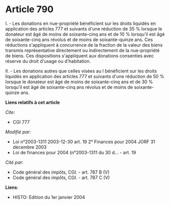 # Article 790

I. - Les donations en nue-propriété bénéficient sur les droits liquidés en application des articles 777 et suivants d'une
réduction de 35 % lorsque le donateur est âgé de moins de soixante-cinq ans et de 10 % lorsqu'il est âgé de soixante-cinq ans
révolus et de moins de soixante-quinze ans. Ces réductions s'appliquent à concurrence de la fraction de la valeur des biens
transmis représentative directement ou indirectement de la nue-propriété de biens. Ces dispositions s'appliquent aux
donations consenties avec réserve du droit d'usage ou d'habitation.

II. - Les donations autres que celles visées au I bénéficient sur les droits liquidés en application des articles 777 et
suivants d'une réduction de 50 % lorsque le donateur est âgé de moins de soixante-cinq ans et de 30 % lorsqu'il est âgé de
soixante-cinq ans révolus et de moins de soixante-quinze ans.

**Liens relatifs à cet article**

_Cite_:

  - CGI 777

_Modifié par_:

  - Loi n°2003-1311 2003-12-30 art. 19 2° Finances pour 2004 JORF 31 décembre 2003
  - Loi de finances pour 2004 (n°2003-1311 du 30 d... - art. 19

_Cité par_:

  - Code général des impôts, CGI. - art. 787 B (V)
  - Code général des impôts, CGI. - art. 787 C (V)

**Liens**:

  - HISTO: Edition du 1er janvier 2004
